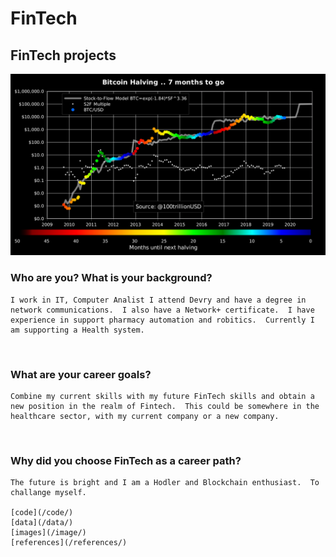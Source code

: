 # FinTech
## FinTech projects

![image](stock.png)







 ### Who are you? What is your background?

    I work in IT, Computer Analist I attend Devry and have a degree in network communications.  I also have a Network+ certificate.  I have experience in support pharmacy automation and robitics.  Currently I am supporting a Health system.
​
### What are your career goals?

    Combine my current skills with my future FinTech skills and obtain a new position in the realm of Fintech.  This could be somewhere in the healthcare sector, with my current company or a new company.
​

### Why did you choose FinTech as a career path?

    The future is bright and I am a Hodler and Blockchain enthusiast.  To challange myself.

    [code](/code/)
    [data](/data/)
    [images](/image/)
    [references](/references/)